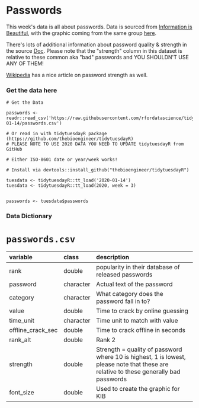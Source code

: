 # Passwords

This week's data is all about passwords. Data is sourced from [Information is Beautiful](https://docs.google.com/spreadsheets/d/1cz7TDhm0ebVpySqbTvrHrD3WpxeyE4hLZtifWSnoNTQ/edit#gid=21), with the graphic coming from the same group [here](https://twitter.com/infobeautiful/status/1216765612439019521?s=20).

There's lots of additional information about password quality & strength in the source [Doc](https://docs.google.com/spreadsheets/d/1cz7TDhm0ebVpySqbTvrHrD3WpxeyE4hLZtifWSnoNTQ/edit#gid=21). Please note that the "strength" column in this dataset is relative to these common aka "bad" passwords and YOU SHOULDN'T USE ANY OF THEM!

[Wikipedia](https://en.wikipedia.org/wiki/Password_strength) has a nice article on password strength as well.

### Get the data here

```{r}
# Get the Data

passwords <- readr::read_csv('https://raw.githubusercontent.com/rfordatascience/tidytuesday/master/data/2020/2020-01-14/passwords.csv')

# Or read in with tidytuesdayR package (https://github.com/thebioengineer/tidytuesdayR)
# PLEASE NOTE TO USE 2020 DATA YOU NEED TO UPDATE tidytuesdayR from GitHub

# Either ISO-8601 date or year/week works!

# Install via devtools::install_github("thebioengineer/tidytuesdayR")

tuesdata <- tidytuesdayR::tt_load('2020-01-14') 
tuesdata <- tidytuesdayR::tt_load(2020, week = 3)


passwords <- tuesdata$passwords
```
### Data Dictionary

# `passwords.csv`

|variable          |class     |description |
|:-----------------|:---------|:-----------|
|rank              |double    | popularity in their database of released passwords |
|password          |character | Actual text of the password |
|category          |character | What category does the password fall in to?|
|value             |double    | Time to crack by online guessing |
|time_unit         |character | Time unit to match with value |
|offline_crack_sec |double    | Time to crack offline in seconds |
|rank_alt          |double    | Rank 2 |
|strength          |double    | Strength = quality of password where 10 is highest, 1 is lowest, please note that these are relative to these generally bad passwords |
|font_size         |double    | Used to create the graphic for KIB |